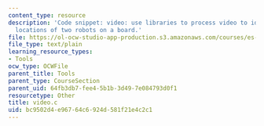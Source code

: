 ```yaml
---
content_type: resource
description: 'Code snippet: video: use libraries to process video to identify the
  locations of two robots on a board.'
file: https://ol-ocw-studio-app-production.s3.amazonaws.com/courses/es-293-lego-robotics-spring-2007/bc9502d4e96764c6924d581f21e4c2c1_video.c
file_type: text/plain
learning_resource_types:
- Tools
ocw_type: OCWFile
parent_title: Tools
parent_type: CourseSection
parent_uid: 64fb3db7-fee4-5b1b-3d49-7e084793d0f1
resourcetype: Other
title: video.c
uid: bc9502d4-e967-64c6-924d-581f21e4c2c1
---
```

